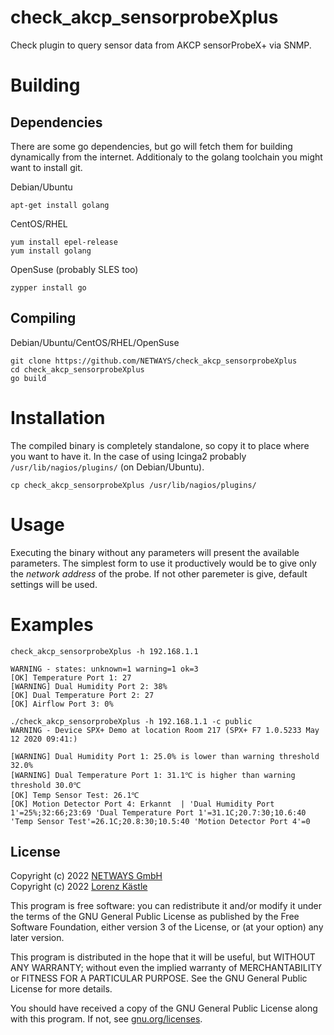 # check_akcp_sensorprobeXplus

Check plugin to query sensor data from AKCP sensorProbeX+ via SNMP.

# Building

## Dependencies
There are some go dependencies, but go will fetch them for building dynamically from the internet.
Additionaly to the golang toolchain you might want to install git.

Debian/Ubuntu

	apt-get install golang

CentOS/RHEL

	yum install epel-release
	yum install golang

OpenSuse (probably SLES too)

	zypper install go

## Compiling

Debian/Ubuntu/CentOS/RHEL/OpenSuse
```
git clone https://github.com/NETWAYS/check_akcp_sensorprobeXplus
cd check_akcp_sensorprobeXplus
go build
```

# Installation

The compiled binary is completely standalone, so copy it to place where you want to have it. In the case of using Icinga2 probably `/usr/lib/nagios/plugins/` (on Debian/Ubuntu).

	cp check_akcp_sensorprobeXplus /usr/lib/nagios/plugins/

# Usage
Executing the binary without any parameters will present the available parameters. The simplest form to use it productively would be to give only the _network address_ of the probe.
If not other paremeter is give, default settings will be used.

# Examples
```
check_akcp_sensorprobeXplus -h 192.168.1.1

WARNING - states: unknown=1 warning=1 ok=3
[OK] Temperature Port 1: 27
[WARNING] Dual Humidity Port 2: 38%
[OK] Dual Temperature Port 2: 27
[OK] Airflow Port 3: 0%
```

```
./check_akcp_sensorprobeXplus -h 192.168.1.1 -c public
WARNING - Device SPX+ Demo at location Room 217 (SPX+ F7 1.0.5233 May 12 2020 09:41:)

[WARNING] Dual Humidity Port 1: 25.0% is lower than warning threshold 32.0%
[WARNING] Dual Temperature Port 1: 31.1℃ is higher than warning threshold 30.0℃
[OK] Temp Sensor Test: 26.1℃
[OK] Motion Detector Port 4: Erkannt  | 'Dual Humidity Port 1'=25%;32:66;23:69 'Dual Temperature Port 1'=31.1C;20.7:30;10.6:40 'Temp Sensor Test'=26.1C;20.8:30;10.5:40 'Motion Detector Port 4'=0
```

## License

Copyright (c) 2022 [NETWAYS GmbH](mailto:info@netways.de) \
Copyright (c) 2022 [Lorenz Kästle](mailto:lorenz.kaestle@netways.de)

This program is free software: you can redistribute it and/or modify
it under the terms of the GNU General Public License as published by
the Free Software Foundation, either version 3 of the License, or
(at your option) any later version.

This program is distributed in the hope that it will be useful,
but WITHOUT ANY WARRANTY; without even the implied warranty of
MERCHANTABILITY or FITNESS FOR A PARTICULAR PURPOSE.  See the
GNU General Public License for more details.

You should have received a copy of the GNU General Public License
along with this program.  If not, see [gnu.org/licenses](https://www.gnu.org/licenses/).
